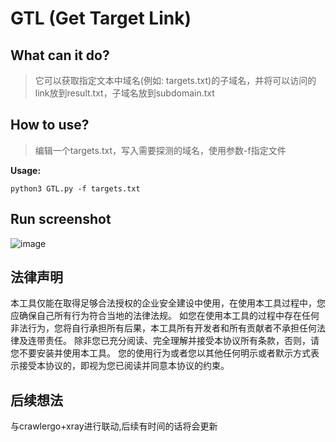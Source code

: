 # GTL (Get Target Link)

## What can it do? 
>它可以获取指定文本中域名(例如: targets.txt)的子域名，并将可以访问的link放到result.txt，子域名放到subdomain.txt

## How to use?
>编辑一个targets.txt，写入需要探测的域名，使用参数-f指定文件

**Usage:**
```
python3 GTL.py -f targets.txt 
```
## Run screenshot
![image](https://github.com/ro4lsc/GTL/blob/master/screenshot.png)

## 法律声明
本工具仅能在取得足够合法授权的企业安全建设中使用，在使用本工具过程中，您应确保自己所有行为符合当地的法律法规。 如您在使用本工具的过程中存在任何非法行为，您将自行承担所有后果，本工具所有开发者和所有贡献者不承担任何法律及连带责任。 除非您已充分阅读、完全理解并接受本协议所有条款，否则，请您不要安装并使用本工具。 您的使用行为或者您以其他任何明示或者默示方式表示接受本协议的，即视为您已阅读并同意本协议的约束。

## 后续想法
与crawlergo+xray进行联动,后续有时间的话将会更新
